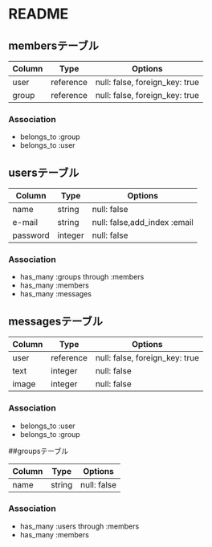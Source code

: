# README

## membersテーブル

|Column|Type|Options|
|------|----|-------|
|user|reference|null: false, foreign_key: true|
|group|reference|null: false, foreign_key: true|

### Association
- belongs_to :group
- belongs_to :user

## usersテーブル

|Column|Type|Options|
|------|----|-------|
|name|string|null: false|
|e-mail|string|null: false,add_index :email|
|password|integer|null: false|

### Association
- has_many :groups through :members
- has_many :members
- has_many :messages



## messagesテーブル

|Column|Type|Options|
|------|----|-------|
|user|reference|null: false, foreign_key: true|
|text|integer|null: false|
|image|integer|null: false|

### Association
- belongs_to :user
- belongs_to :group

##groupsテーブル

|Column|Type|Options|
|------|----|-------|
|name|string|null: false|

### Association
- has_many :users through :members
- has_many :members
